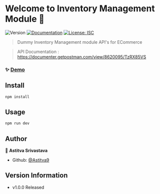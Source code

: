 # Welcome to Inventory Management Module 👋

![Version](https://img.shields.io/badge/version-1.0.1-blue.svg?cacheSeconds=2592000)
[![Documentation](https://img.shields.io/badge/documentation-yes-brightgreen.svg)](https://documenter.getpostman.com/view/8620095/TzRX85VS)
[![License: ISC](https://img.shields.io/badge/License-ISC-yellow.svg)](#)

> Dummy Inventory Management module API's for ECommerce

> API Documentation : https://documenter.getpostman.com/view/8620095/TzRX85VS

### ✨ [Demo](https://inventory-management-astitva.herokuapp.com/api/)

## Install

```sh
npm install
```

## Usage

```sh
npm run dev
```

## Author

👤 **Astitva Srivastava**

- Github: [@Astitva9](https://github.com/Astitva9)

## Version Information

- v1.0.0 Released

